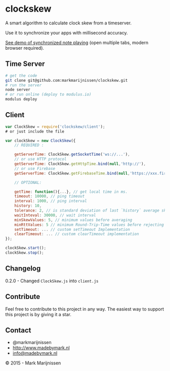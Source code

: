 # clockskew

A smart algorithm to calculate clock skew from a timeserver.

Use it to synchronize your apps with millisecond accuracy.

[See demo of synchronized note playing](http://lab.madebymark.nl/chords/) (open multiple tabs, modern browser required).

## Time Server

```bash
# get the code
git clone git@github.com:markmarijnissen/clockskew.git
# run the server
node server
# or run online (deploy to modulus.io)
modulus deploy
```

## Client
```javascript
var ClockSkew = require('clockskew/client');
# or just include the file 

var clockSkew = new ClockSkew({
	// REQUIRED :

	getServerTime: ClockSkew.getSocketTime('ws://...'),
	// or use HTTP protocol
	getServerTime: ClockSkew.getHttpTime.bind(null,'http://'),
	// or use Firebase
	getServerTime: ClockSkew.getFirebaseTime.bind(null,'https://xxx.firebaseio.com')

	// OPTIONAL:

	getTime: function(){...}, // get local time in ms.
	timeout: 10000, // ping timeout
	interval: 1000, // ping interval
	history: 10, 
	tolerance: 2, // is standard deviation of last `history` average skew is less then tolerance, wait longer before pinging.
	waitInteval: 30000, // wait interval
	minSkewValues: 5, // minimum values before averaging
	minRttValues: 5 // minimum Round-Trip-Time values before rejecting RTTs that are more than 1 standard deviation slower
	setTimeout: ... // custom setTimeout Implementation
	clearTimeout: ... // custom clearTimeout implementation
});

clockSkew.start();
clockSkew.stop();
```

## Changelog

0.2.0 - Changed `ClockSkew.js` into `client.js`

## Contribute

Feel free to contribute to this project in any way. The easiest way to support this project is by giving it a star.

## Contact
-   @markmarijnissen
-   http://www.madebymark.nl
-   info@madebymark.nl

© 2015 - Mark Marijnissen